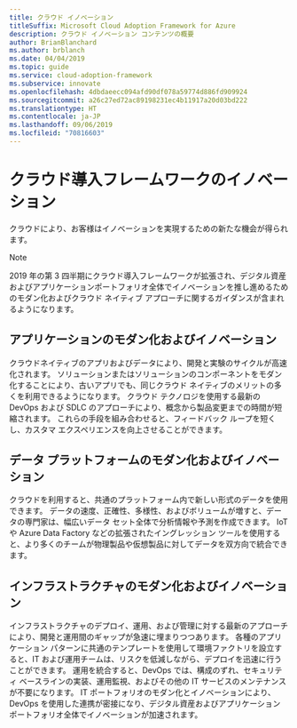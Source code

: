 ```yaml
---
title: クラウド イノベーション
titleSuffix: Microsoft Cloud Adoption Framework for Azure
description: クラウド イノベーション コンテンツの概要
author: BrianBlanchard
ms.author: brblanch
ms.date: 04/04/2019
ms.topic: guide
ms.service: cloud-adoption-framework
ms.subservice: innovate
ms.openlocfilehash: 4dbdaeecc094afd90df078a59774d886fd909924
ms.sourcegitcommit: a26c27ed72ac89198231ec4b11917a20d03bd222
ms.translationtype: HT
ms.contentlocale: ja-JP
ms.lasthandoff: 09/06/2019
ms.locfileid: "70816603"
---
```

# <a name="innovation-in-the-cloud-adoption-framework"></a>クラウド導入フレームワークのイノベーション

クラウドにより、お客様はイノベーションを実現するための新たな機会が得られます。

> [!NOTE]
> 2019 年の第 3 四半期にクラウド導入フレームワークが拡張され、デジタル資産およびアプリケーションポートフォリオ全体でイノベーションを推し進めるためのモダン化およびクラウド ネイティブ アプローチに関するガイダンスが含まれるようになります。

## <a name="application-modernization-and-innovation"></a>アプリケーションのモダン化およびイノベーション

クラウドネイティブのアプリおよびデータにより、開発と実験のサイクルが高速化されます。 ソリューションまたはソリューションのコンポーネントをモダン化することにより、古いアプリでも、同じクラウド ネイティブのメリットの多くを利用できるようになります。 クラウド テクノロジを使用する最新の DevOps および SDLC のアプローチにより、概念から製品変更までの時間が短縮されます。 これらの手段を組み合わせると、フィードバック ループを短くし、カスタマ エクスペリエンスを向上させることができます。

## <a name="data-platform-modernization-and-innovation"></a>データ プラットフォームのモダン化およびイノベーション

クラウドを利用すると、共通のプラットフォーム内で新しい形式のデータを使用できます。 データの速度、正確性、多様性、およびボリュームが増すと、データの専門家は、幅広いデータ セット全体で分析情報や予測を作成できます。 IoT や Azure Data Factory などの拡張されたイングレッション ツールを使用すると、より多くのチームが物理製品や仮想製品に対してデータを双方向で統合できます。

## <a name="infrastructure-modernization-and-innovation"></a>インフラストラクチャのモダン化およびイノベーション

インフラストラクチャのデプロイ、運用、および管理に対する最新のアプローチにより、開発と運用間のギャップが急速に埋まりつつあります。 各種のアプリケーション パターンに共通のテンプレートを使用して環境ファクトリを設立すると、IT および運用チームは、リスクを低減しながら、デプロイを迅速に行うことができます。 運用を統合すると、DevOps では、構成のずれ、セキュリティ ベースラインの実装、運用監視、およびその他の IT サービスのメンテナンスが不要になります。 IT ポートフォリオのモダン化とイノベーションにより、DevOps を使用した連携が密接になり、デジタル資産およびアプリケーション ポートフォリオ全体でイノベーションが加速されます。
